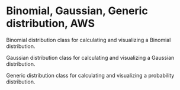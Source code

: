# Binomial, Gaussian, Generic distribution, AWS

Binomial distribution class for calculating and visualizing a Binomial distribution.
    
Gaussian distribution class for calculating and visualizing a Gaussian distribution.

Generic distribution class for calculating and visualizing a probability distribution.
